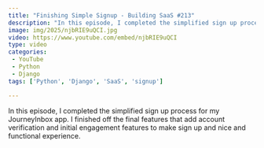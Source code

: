 ```yaml
---
title: "Finishing Simple Signup - Building SaaS #213"
description: "In this episode, I completed the simplified sign up process for my JourneyInbox app. I finished off the final features that add account verification and initial engagement features to make sign up and nice and functional experience."
image: img/2025/njbRIE9uQCI.jpg
video: https://www.youtube.com/embed/njbRIE9uQCI
type: video
categories:
 - YouTube
 - Python
 - Django
tags: ['Python', 'Django', 'SaaS', 'signup']

---
```


In this episode, I completed the simplified sign up process for my JourneyInbox app. I finished off the final features that add account verification and initial engagement features to make sign up and nice and functional experience.
